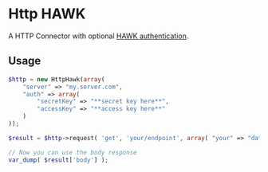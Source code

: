 Http HAWK
===
A HTTP Connector with optional [HAWK authentication](https://github.com/hueniverse/hawk).

Usage
---
```php
$http = new HttpHawk(array(
	"server" => "my.server.com",
	"auth" => array(
		"secretKey" => "**secret key here**",
		"accessKey" => "**access key here**"
	)
));

$result = $http->request( 'get', 'your/endpoint', array( "your" => "data", "passed" => "in" ) );

// Now you can use the body response
var_dump( $result['body'] );
```